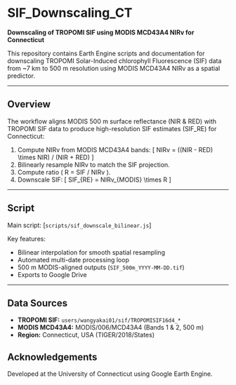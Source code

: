 # SIF_Downscaling_CT
**Downscaling of TROPOMI SIF using MODIS MCD43A4 NIRv for Connecticut**

This repository contains Earth Engine scripts and documentation for downscaling
TROPOMI Solar-Induced chlorophyll Fluorescence (SIF) data from ~7 km to 500 m resolution
using MODIS MCD43A4 NIRv as a spatial predictor.

---

##  Overview

The workflow aligns MODIS 500 m surface reflectance (NIR & RED) with TROPOMI SIF
data to produce high-resolution SIF estimates (SIF_RE) for Connecticut:

1. Compute NIRv from MODIS MCD43A4 bands:
   \[
   NIRv = ((NIR - RED) \times NIR) / (NIR + RED)
   \]
2. Bilinearly resample NIRv to match the SIF projection.
3. Compute ratio \( R = SIF / NIRv \).
4. Downscale SIF:
   \[
   SIF_{RE} = NIRv_{MODIS} \times R
   \]
   
---

##  Script
Main script: [`scripts/sif_downscale_bilinear.js`]

Key features:
- Bilinear interpolation for smooth spatial resampling  
- Automated multi-date processing loop  
- 500 m MODIS-aligned outputs (`SIF_500m_YYYY-MM-DD.tif`)  
- Exports to Google Drive  

---

##  Data Sources
- **TROPOMI SIF:** `users/wangyakai01/sif/TROPOMISIF16d4_*`
- **MODIS MCD43A4:** MODIS/006/MCD43A4 (Bands 1 & 2, 500 m)
- **Region:** Connecticut, USA (TIGER/2018/States)



##  Acknowledgements
Developed at the University of Connecticut using Google Earth Engine.

